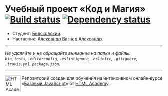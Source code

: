 # Учебный проект «Код и Магия» [![Build status][travis-image]][travis-url] [![Dependency status][dependency-image]][dependency-url]

* Студент: [Беляковский](https://up.htmlacademy.ru/javascript/8/user/191506).
* Наставник: [Александр Вагнер Александр](https://htmlacademy.ru/profile/id354297).

---

_Не удаляйте и не обращайте внимание на папки и файлы:_<br>
_`bin`, `tests`, `.editorconfig`, `.eslintignore`, `.eslintrc`, `.gitignore`, `.travis.yml`, `package.json`._

---

<a href="https://htmlacademy.ru/intensive/javascript"><img align="left" width="50" height="50" title="HTML Academy" src="https://up.htmlacademy.ru/static/img/intensive/javascript/logo-for-github.svg"></a>

Репозиторий создан для обучения на интенсивном онлайн‑курсе «[Базовый JavaScript](https://htmlacademy.ru/intensive/javascript)» от [HTML Academy](https://htmlacademy.ru).

[travis-image]: https://travis-ci.org/htmlacademy-javascript/191506-code-and-magick.svg?branch=master
[travis-url]: https://travis-ci.org/htmlacademy-javascript/191506-code-and-magick
[dependency-image]: https://david-dm.org/htmlacademy-javascript/191506-code-and-magick.svg?style=flat-square
[dependency-url]: https://david-dm.org/htmlacademy-javascript/191506-code-and-magick
